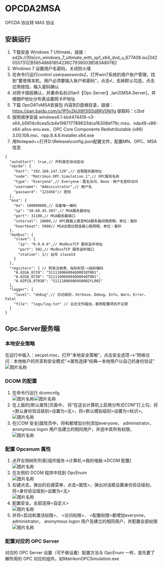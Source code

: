 # OPCDA2MSA
OPCDA 协议转 MAS 协议

## 安装运行

1. 下载安装 Windows 7 Ultimate，链接：ed2k://|file|cn_windows_7_ultimate_with_sp1_x64_dvd_u_677408.iso|3420557312|B58548681854236C7939003B583A8078|/  
2. Windows 7 设置用户名密码，关闭防火墙  
3. 在命令行运行control userpasswords2，打开win7系统的用户账户管理，找到“要使用本机，用户必须要输入账户和密码”，点击√，去掉默认勾选，点击应用按钮，输入密码确认
4. 对网卡插拔确认，并重命名标识lan1【Opc.Server】,lan2[MSA.Server]，并根据IP地址分布表设置网卡IP地址  
5. 下载 OpcDAToMSA安装包 内容到D盘根目录，链接：https://pan.baidu.com/s/1P5vZkUt8f3lS5d8RV0Nl1g 提取码：c2bd  
6. 按照顺序安装 windows6.1-kb4474419-v3-x64_b5614c6cea5cb4e198717789633dca16308ef79c.msu、ndp48-x86-x64-allos-enu.exe、OPC Core Components Redistributable (x86) 3.00.108.msi、npp.8.4.6.Installer.x64.exe  
7. 用Notepad++打开D:\Release\config.json配置文件，配置MN、OPC、MSA信息  
```
{
  "autoStart": true,// 开机是否自动启动
  "opcda": {
    "host": "192.168.147.129",// 远程服务器地址
    "node": "Matrikon.OPC.Simulation.1",// OPC服务名称
    "type": "Everyone",// Everyone：匿名访问，None：用户名密码访问
    "username": "Administrator",// 用户名
    "password": "123456"// 密码
  },
  "msa": {
    "mn": 100000000,// 设备唯一编码
    "ip": "10.68.45.203",// MSA服务器地址
    "port": 31100,// MSA服务器端口
    "interval": 10000,// OPC数据上报至MSA服务器间隔周期，单位：毫秒
    "heartbeat": 5000// MSA远程远程连接心跳周期，单位：毫秒
  },
  "modbus": {
    "slave": {
      "ip": "0.0.0.0",// ModbusTCP 服务监听地址
      "port": 502,// ModbusTCP 服务监听端口
      "station": 1// 站号 slaveId
    }
  },
  "registers": { // 转发注册表，指标标签->指标编码
    "A.02GA_0729": "511110066004Q0003QT001",
    "A.02GA_0730": "511110066004Q0004QT001",
    "A.02PIA_0703B": "511110066004G0002YL001"
  },
  "logger": {
    "level": "debug",// 日记级别，Verbose，Debug，Info，Warn，Error，Fatal
    "file": "logs/log.txt" // 日志文件路径，删除配置项则不记录
  }
}
```
## Opc.Server服务端
###	本地安全策略
在运行中输入：secpol.msc，打开“本地安全策略”，点击安全选项—>”网络访问：本地帐户的共享和安全模式”->属性选择“经典—本地用户以自己的身份验证”  
 ![图片名称](/docs/dcom-9.png) 
###	DCOM 的配置
1.	在命令行运行 dcomcnfg.  
![图片名称](/docs/dcom-0.png)![图片名称](/docs/dcom-1.png)
2.	在上面的[默认属性]页面中， 将“在这台计算机上启用分布式COM”打上勾，将<默认身份验证级别>设置为<无>，将<默认模拟级别>设置为<标识>。  
![图片名称](/docs/dcom-2.png)  
3.	在[COM 安全]属性页中，将和都增加分别添加everyone， administrator， anonymous logon 用户及建立的相同用户，并选中其所有权限。  
![图片名称](/docs/dcom-3.png) 
###	配置 Opcenum 属性
1.	点开左侧树形列表[组件服务->计算机->我的电脑->DCOM 配置]  
![图片名称](/docs/dcom-4.png)  
2.	在左侧的 DCOM 程序中找到 OpcEnum  
![图片名称](/docs/dcom-5.png)  
3.	右键点击<OpcEnum>，弹出的右键菜单，点击<属性>，弹出对话框设置身份验证级别。将<身份验证级别>设置为<无>  
![图片名称](/docs/dcom-6.png) 
4.	配置安全。全部选择<自定义>  
 ![图片名称](/docs/dcom-7.png) 
5.	并将<启动和激活权限>、 <访问权限>、 <配置权限>都增加everyone，administrator， anonymous logon 用户及建立的相同用户，并配置全部权限  
 ![图片名称](/docs/dcom-8.png) 
###	配置对应的 OPC Server 
对应的 OPC Server 设置（可不做设置）配置方法与 OpcEnum 一样，首先要了解所用的 OPC 对应的组件。如MatrikonOPCSimulation.exe